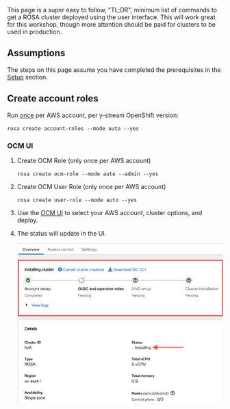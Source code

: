 This page is a super easy to follow, "TL;DR", minimum list of commands to get a ROSA cluster deployed using the user interface. This will work great for this workshop, though more attention should be paid for clusters to be used in production.

## Assumptions

The steps on this page assume you have completed the prerequisites in the [Setup](/rosa/1-account_setup) section.

## Create account roles
Run <u>once</u> per AWS account, per y-stream OpenShift version:

```
rosa create account-roles --mode auto --yes
```

### OCM UI
1. Create OCM Role (only once per AWS account)

    ```
    rosa create ocm-role --mode auto --admin --yes
    ```

1. Create OCM User Role (only once per AWS account)

    ```
    rosa create user-role --mode auto --yes
    ```

1. Use the [OCM UI](https://console.redhat.com/openshift/create/rosa/wizard) to select your AWS account, cluster options, and deploy.
1. The status will update in the UI.

    ![status](images/16-clustcreate.png)